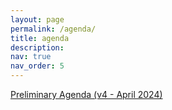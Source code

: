 ```yaml
---
layout: page
permalink: /agenda/
title: agenda
description: 
nav: true
nav_order: 5
---
```



[Preliminary Agenda (v4 - April 2024)](https://autocfd4.s3.eu-west-1.amazonaws.com/agenda-draft-v4.pdf)

